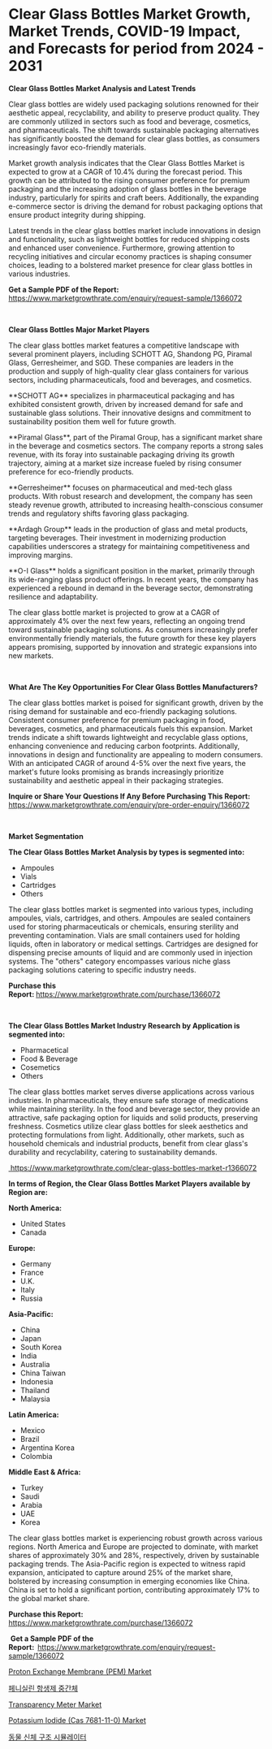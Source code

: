 <p><h1>Clear Glass Bottles Market Growth, Market Trends, COVID-19 Impact, and Forecasts for period from 2024 - 2031</h1></p><p><strong>Clear Glass Bottles Market Analysis and Latest Trends</strong></p>
<p><p>Clear glass bottles are widely used packaging solutions renowned for their aesthetic appeal, recyclability, and ability to preserve product quality. They are commonly utilized in sectors such as food and beverage, cosmetics, and pharmaceuticals. The shift towards sustainable packaging alternatives has significantly boosted the demand for clear glass bottles, as consumers increasingly favor eco-friendly materials.</p><p>Market growth analysis indicates that the Clear Glass Bottles Market is expected to grow at a CAGR of 10.4% during the forecast period. This growth can be attributed to the rising consumer preference for premium packaging and the increasing adoption of glass bottles in the beverage industry, particularly for spirits and craft beers. Additionally, the expanding e-commerce sector is driving the demand for robust packaging options that ensure product integrity during shipping.</p><p>Latest trends in the clear glass bottles market include innovations in design and functionality, such as lightweight bottles for reduced shipping costs and enhanced user convenience. Furthermore, growing attention to recycling initiatives and circular economy practices is shaping consumer choices, leading to a bolstered market presence for clear glass bottles in various industries.</p></p>
<p><strong>Get a Sample PDF of the Report:&nbsp;</strong> <a href="https://www.marketgrowthrate.com/enquiry/request-sample/1366072">https://www.marketgrowthrate.com/enquiry/request-sample/1366072</a></p>
<p>&nbsp;</p>
<p><strong>Clear Glass Bottles Major Market Players</strong></p>
<p><p>The clear glass bottles market features a competitive landscape with several prominent players, including SCHOTT AG, Shandong PG, Piramal Glass, Gerresheimer, and SGD. These companies are leaders in the production and supply of high-quality clear glass containers for various sectors, including pharmaceuticals, food and beverages, and cosmetics.</p><p>**SCHOTT AG** specializes in pharmaceutical packaging and has exhibited consistent growth, driven by increased demand for safe and sustainable glass solutions. Their innovative designs and commitment to sustainability position them well for future growth.</p><p>**Piramal Glass**, part of the Piramal Group, has a significant market share in the beverage and cosmetics sectors. The company reports a strong sales revenue, with its foray into sustainable packaging driving its growth trajectory, aiming at a market size increase fueled by rising consumer preference for eco-friendly products.</p><p>**Gerresheimer** focuses on pharmaceutical and med-tech glass products. With robust research and development, the company has seen steady revenue growth, attributed to increasing health-conscious consumer trends and regulatory shifts favoring glass packaging.</p><p>**Ardagh Group** leads in the production of glass and metal products, targeting beverages. Their investment in modernizing production capabilities underscores a strategy for maintaining competitiveness and improving margins.</p><p>**O-I Glass** holds a significant position in the market, primarily through its wide-ranging glass product offerings. In recent years, the company has experienced a rebound in demand in the beverage sector, demonstrating resilience and adaptability.</p><p>The clear glass bottle market is projected to grow at a CAGR of approximately 4% over the next few years, reflecting an ongoing trend toward sustainable packaging solutions. As consumers increasingly prefer environmentally friendly materials, the future growth for these key players appears promising, supported by innovation and strategic expansions into new markets.</p></p>
<p>&nbsp;</p>
<p><strong>What Are The Key Opportunities For Clear Glass Bottles Manufacturers?</strong></p>
<p><p>The clear glass bottles market is poised for significant growth, driven by the rising demand for sustainable and eco-friendly packaging solutions. Consistent consumer preference for premium packaging in food, beverages, cosmetics, and pharmaceuticals fuels this expansion. Market trends indicate a shift towards lightweight and recyclable glass options, enhancing convenience and reducing carbon footprints. Additionally, innovations in design and functionality are appealing to modern consumers. With an anticipated CAGR of around 4-5% over the next five years, the market's future looks promising as brands increasingly prioritize sustainability and aesthetic appeal in their packaging strategies.</p></p>
<p><strong>Inquire or Share Your Questions If Any Before Purchasing This Report:</strong> <a href="https://www.marketgrowthrate.com/enquiry/pre-order-enquiry/1366072">https://www.marketgrowthrate.com/enquiry/pre-order-enquiry/1366072</a></p>
<p>&nbsp;</p>
<p><strong>Market Segmentation</strong></p>
<p><strong>The Clear Glass Bottles Market Analysis by types is segmented into:</strong></p>
<p><ul><li>Ampoules</li><li>Vials</li><li>Cartridges</li><li>Others</li></ul></p>
<p><p>The clear glass bottles market is segmented into various types, including ampoules, vials, cartridges, and others. Ampoules are sealed containers used for storing pharmaceuticals or chemicals, ensuring sterility and preventing contamination. Vials are small containers used for holding liquids, often in laboratory or medical settings. Cartridges are designed for dispensing precise amounts of liquid and are commonly used in injection systems. The "others" category encompasses various niche glass packaging solutions catering to specific industry needs.</p></p>
<p><strong>Purchase this Report:&nbsp;</strong><a href="https://www.marketgrowthrate.com/purchase/1366072">https://www.marketgrowthrate.com/purchase/1366072</a></p>
<p>&nbsp;</p>
<p><strong>The Clear Glass Bottles Market Industry Research by Application is segmented into:</strong></p>
<p><ul><li>Pharmacetical</li><li>Food & Beverage</li><li>Cosemetics</li><li>Others</li></ul></p>
<p><p>The clear glass bottles market serves diverse applications across various industries. In pharmaceuticals, they ensure safe storage of medications while maintaining sterility. In the food and beverage sector, they provide an attractive, safe packaging option for liquids and solid products, preserving freshness. Cosmetics utilize clear glass bottles for sleek aesthetics and protecting formulations from light. Additionally, other markets, such as household chemicals and industrial products, benefit from clear glass's durability and recyclability, catering to sustainability demands.</p></p>
<p><a href="https://www.marketgrowthrate.com/clear-glass-bottles-market-r1366072">&nbsp;https://www.marketgrowthrate.com/clear-glass-bottles-market-r1366072</a></p>
<p><strong>In terms of Region, the Clear Glass Bottles Market Players available by Region are:</strong></p>
<p>
    <p> <strong> North America: </strong>
        <ul>
            <li>United States</li>
            <li>Canada</li>
        </ul>
        </p> 
    <p> <strong> Europe: </strong>
        <ul>
            <li>Germany</li>
            <li>France</li>
            <li>U.K.</li>
            <li>Italy</li>
            <li>Russia</li>
        </ul>
        </p> 
    <p> <strong> Asia-Pacific: </strong>
        <ul>
            <li>China</li>
            <li>Japan</li>
            <li>South Korea</li>
            <li>India</li>
            <li>Australia</li>
            <li>China Taiwan</li>
            <li>Indonesia</li>
            <li>Thailand</li>
            <li>Malaysia</li>
        </ul>
        </p> 
    <p> <strong> Latin America: </strong>
        <ul>
            <li>Mexico</li>
            <li>Brazil</li>
            <li>Argentina Korea</li>
            <li>Colombia</li>
        </ul>
        </p> 
    <p> <strong> Middle East & Africa: </strong>
        <ul>
            <li>Turkey</li>
            <li>Saudi</li>
            <li>Arabia</li>
            <li>UAE</li>
            <li>Korea</li>
        </ul>
    </p>
    </p>
<p><p>The clear glass bottles market is experiencing robust growth across various regions. North America and Europe are projected to dominate, with market shares of approximately 30% and 28%, respectively, driven by sustainable packaging trends. The Asia-Pacific region is expected to witness rapid expansion, anticipated to capture around 25% of the market share, bolstered by increasing consumption in emerging economies like China. China is set to hold a significant portion, contributing approximately 17% to the global market share.</p></p>
<p><strong>Purchase this Report: </strong><a href="https://www.marketgrowthrate.com/purchase/1366072">https://www.marketgrowthrate.com/purchase/1366072</a></p>
<p>&nbsp;<strong>Get a Sample PDF of the Report:&nbsp;&nbsp;</strong><a href="https://www.marketgrowthrate.com/enquiry/request-sample/1366072">https://www.marketgrowthrate.com/enquiry/request-sample/1366072</a></p>
<p><strong></strong></p>
<p><p><a href="https://medium.com/@mdjuwelrana81530_83630/proton-exchange-membrane-pem-market-essentials-key-market-players-demand-drivers-and-roi-6269ae06addf">Proton Exchange Membrane (PEM) Market</a></p><p><a href="https://medium.com/@luigispence46/%ED%8E%98%EB%8B%88%EC%8B%A4%EB%A6%B0-%ED%95%AD%EC%83%9D%EC%A0%9C-%EC%A4%91%EA%B0%84%EC%B2%B4-%EC%8B%9C%EC%9E%A5-%ED%95%84%EC%88%98-%EC%9A%94%EC%86%8C-%EC%A3%BC%EC%9A%94-%EC%8B%9C%EC%9E%A5-%EC%97%85%EC%B2%B4-%EC%88%98%EC%9A%94-%EB%8F%99%EB%A0%A5-%EB%B0%8F-2024%EB%85%84%EB%B6%80%ED%84%B0-2031%EB%85%84%EA%B9%8C%EC%A7%80-%EC%98%88%EC%83%81%EB%90%98%EB%8A%94-roi-%EC%9E%A0%EC%9E%AC%EB%A0%A5-21f216852296?postPublishedType=repub">페니실린 항생제 중간체</a></p><p><a href="https://www.linkedin.com/pulse/transparency-meter-market-size-share-analysis-growth-trends-nzxtc">Transparency Meter Market</a></p><p><a href="https://medium.com/@mdjuwelrana81530_83630/market-trends-in-the-global-potassium-iodide-cas-7681-11-0-market-forecast-and-analysis-2024-42f12a75073a">Potassium Iodide (Cas 7681-11-0) Market</a></p><p><a href="https://medium.com/@luigispence46/%EC%84%B1%EA%B3%B5%EC%9D%84-%EC%9C%84%ED%95%9C-%EC%A0%84%EB%9E%B5%EC%A0%81-%EB%A1%9C%EB%93%9C%EB%A7%B5-%EA%B8%80%EB%A1%9C%EB%B2%8C-%EB%8F%99%EB%AC%BC-%EC%B2%B4%ED%98%95-%EC%8B%9C%EB%AE%AC%EB%A0%88%EC%9D%B4%ED%84%B0-%EC%8B%9C%EC%9E%A5-%EB%B6%84%EC%84%9D-2024-2031-23bc31ef766f?postPublishedType=repub">동물 신체 구조 시뮬레이터</a></p></p>